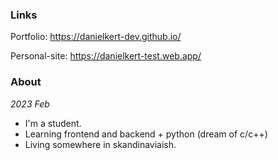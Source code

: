 ### Links

Portfolio: https://danielkert-dev.github.io/

Personal-site: https://danielkert-test.web.app/

### About
<i>2023 Feb </i>

- I'm a student.
- Learning frontend and backend + python (dream of c/c++)
- Living somewhere in skandinaviaish.
